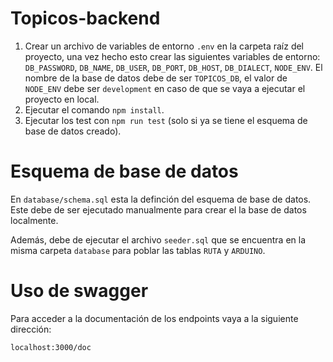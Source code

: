 # Topicos-backend

1. Crear un archivo de variables de entorno `.env` en la carpeta raíz del proyecto, una vez hecho esto crear las siguientes variables de entorno: `DB_PASSWORD`, `DB_NAME`, `DB_USER`, `DB_PORT`, `DB_HOST`, `DB_DIALECT`, `NODE_ENV`. El nombre de la base de datos debe de ser `TOPICOS_DB`, el valor de `NODE_ENV` debe ser `development` en caso de que se vaya a ejecutar el proyecto en local.
2. Ejecutar el comando `npm install`.
3. Ejecutar los test con `npm run test` (solo si ya se tiene el esquema de base de datos creado).

# Esquema de base de datos

En `database/schema.sql` esta la definción del esquema de base de datos. Este debe de ser ejecutado manualmente para crear el la base de datos localmente.

Además, debe de ejecutar el archivo `seeder.sql` que se encuentra en la misma carpeta `database` para poblar las tablas `RUTA` y `ARDUINO`.

# Uso de swagger

Para acceder a la documentación de los endpoints vaya a la siguiente dirección:

```bash
localhost:3000/doc
```
